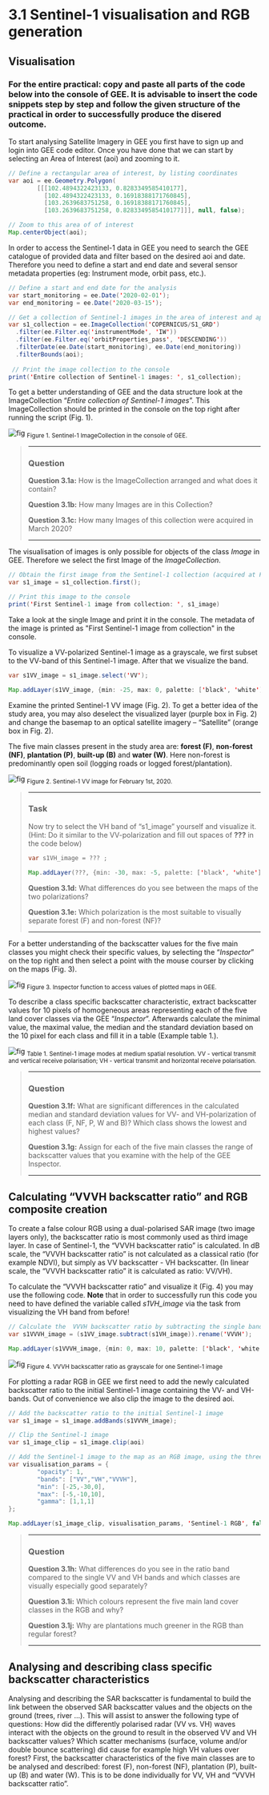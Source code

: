 # 3.1	Sentinel-1 visualisation and RGB generation
## Visualisation
### For the entire practical: copy and paste all parts of the code below into the console of GEE. It is advisable to insert the code snippets step by step and follow the given structure of the practical in order to successfully produce the disered outcome.

To start analysing Satellite Imagery in GEE you first have to sign up and login into GEE code editor. Once you have done that we can start by selecting an Area of Interest (aoi) and zooming to it.

```java
// Define a rectangular area of interest, by listing coordinates
var aoi = ee.Geometry.Polygon(
        [[[102.4894322423133, 0.8283349585410177],
          [102.4894322423133, 0.16918388171760845],
          [103.2639683751258, 0.16918388171760845],
          [103.2639683751258, 0.8283349585410177]]], null, false);

// Zoom to this area of of interest
Map.centerObject(aoi);
```
In order to access the Sentinel-1 data in GEE you need to search the GEE catalogue of provided data and filter based on the desired aoi and date. Therefore you need to define a start and end date and several sensor metadata properties (eg: Instrument mode, orbit pass, etc.).

```java
// Define a start and end date for the analysis
var start_monitoring = ee.Date('2020-02-01');
var end_monitoring = ee.Date('2020-03-15');

// Get a collection of Sentinel-1 images in the area of interest and apply some filters
var s1_collection = ee.ImageCollection('COPERNICUS/S1_GRD')
  .filter(ee.Filter.eq('instrumentMode', 'IW'))
  .filter(ee.Filter.eq('orbitProperties_pass', 'DESCENDING'))
  .filterDate(ee.Date(start_monitoring), ee.Date(end_monitoring))
  .filterBounds(aoi);
  
 // Print the image collection to the console
print('Entire collection of Sentinel-1 images: ', s1_collection);
```

To get a better understanding of GEE and the data structure look at the ImageCollection “_Entire collection of Sentinel-1 images_”. This ImageCollection should be printed in the console on the top right after running the script (Fig. 1).

![fig](/figures/figure_04.png)
<sub>Figure 1. Sentinel-1 ImageCollection in the console of GEE. </sub>

> ___
> ### Question
> __Question 3.1a:__ How is the ImageCollection arranged and what does it contain? 
> 
> __Question 3.1b:__ How many Images are in this Collection?
> 
> __Question 3.1c:__ How many Images of this collection were acquired in March 2020?
> ___

The visualisation of images is only possible for objects of the class _Image_ in GEE. Therefore we select the first Image of the _ImageCollection_. 

```java
// Obtain the first image from the Sentinel-1 collection (acquired at February 1st, 2020)
var s1_image = s1_collection.first();

// Print this image to the console
print('First Sentinel-1 image from collection: ', s1_image)
```
Take a look at the single Image and print it in the console. The metadata of the image is printed as "First Sentinel-1 image from collection" in the console.

To visualize a VV-polarized Sentinel-1 image as a grayscale, we first subset to the VV-band of this Sentinel-1 image. After that we visualize the band.

```java
var s1VV_image = s1_image.select('VV');

Map.addLayer(s1VV_image, {min: -25, max: 0, palette: ['black', 'white']}, 'Sentinel-1 VV image', false);
```

Examine the printed Sentinel-1 VV image (Fig. 2). To get a better idea of the study area, you may also deselect the visualized layer (purple box in Fig. 2) and change the basemap to an optical satellite imagery – “Satellite” (orange box in Fig. 2). 

The five main classes present in the study area are: __forest (F)__, __non-forest (NF)__, __plantation (P)__, __built-up (B)__ and __water (W)__. Here non-forest is predominantly open soil (logging roads or logged forest/plantation). 

![fig](/figures/figure_05.png)
<sub>Figure 2. Sentinel-1 VV image for February 1st, 2020. </sub>

> ___
> ### Task
> Now try to select the VH band of “s1_image” yourself and visualize it.
> (Hint: Do it similar to the VV-polarization and fill out spaces of __???__ in the code below)
>
> ```java
> var s1VH_image = ??? ;
> 
> Map.addLayer(???, {min: -30, max: -5, palette: ['black', 'white']}, 'Sentinel-1 VH image', false);
> ```
> __Question 3.1d:__ What differences do you see between the maps of the two polarizations?
> 
> __Question 3.1e:__ Which polarization is the most suitable to visually separate forest (F) and non-forest (NF)? 
> ___

For a better understanding of the backscatter values for the five main classes you might check their specific values, by selecting the “_Inspector_” on the top right and then select a point with the mouse courser by clicking on the maps (Fig. 3).

![fig](/figures/figure_06.png)
<sub>Figure 3. Inspector function to access values of plotted maps in GEE. </sub>

To describe a class specific backscatter characteristic, extract backscatter values for 10 pixels of homogeneous areas representing each of the five land cover classes via the GEE “_Inspector_”. Afterwards calculate the minimal value, the maximal value, the median and the standard deviation based on the 10 pixel for each class and fill it in a table (Example table 1.).

![fig](/figures/table_01.PNG)
<sub> Table 1. Sentinel-1 image modes at medium spatial resolution. VV - vertical transmit and vertical receive polarisation; VH - vertical transmit and horizontal receive polarisation. </sub>

> ___
> ### Question
> 
> __Question 3.1f:__ What are significant differences in the calculated median and standard deviation values for VV- and VH-polarization  of each class (F, NF, P, W and B)? Which class shows the lowest and highest values?
> 
> __Question 3.1g:__ Assign for each of the five main classes the range of backscatter values that you examine with the help of the GEE Inspector.
> ___

## Calculating “VVVH backscatter ratio” and RGB composite creation

To create a false colour RGB using a dual-polarised SAR image (two image layers only), the backscatter ratio is most commonly used as third image layer. In case of Sentinel-1, the “VVVH backscatter ratio” is calculated.
In dB scale, the “VVVH backscatter ratio” is not calculated as a classical ratio (for example NDVI), but simply as VV backscatter - VH backscatter. (In linear scale, the “VVVH backscatter ratio” it is calculated as ratio: VV/VH).

To calculate the “VVVH backscatter ratio” and visualize it (Fig. 4) you may use the following code. 
__Note__ that in order to successfully run this code you need to have defined the variable called _s1VH_image_ via the task from visualizing the VH band from before!

```java
// Calculate the  VVVH backscatter ratio by subtracting the single bands of VV and VH
var s1VVVH_image = (s1VV_image.subtract(s1VH_image)).rename('VVVH');

Map.addLayer(s1VVVH_image, {min: 0, max: 10, palette: ['black', 'white']}, 'Sentinel-1 VVVH image', false);
```

![fig](/figures/figure_07.png)
<sub> Figure 4. VVVH backscatter ratio as grayscale for one Sentinel-1 image </sub>

For plotting a radar RGB in GEE we first need to add the newly calculated backscatter ratio to the initial Sentinel-1 image containing the VV- and VH-bands. Out of convenience we also clip the image to the desired aoi.

```java
// Add the backscatter ratio to the initial Sentinel-1 image
var s1_image = s1_image.addBands(s1VVVH_image);

// Clip the Sentinel-1 image
var s1_image_clip = s1_image.clip(aoi)

// Add the Sentinel-1 image to the map as an RGB image, using the three bands VV, VH and VV/VH
var visualisation_params = {
        "opacity": 1,
        "bands": ["VV","VH","VVVH"],
        "min": [-25,-30,0],
        "max": [-5,-10,10],
        "gamma": [1,1,1]
};

Map.addLayer(s1_image_clip, visualisation_params, 'Sentinel-1 RGB', false)
```
> ___
> ### Question
> __Question 3.1h:__ What differences do you see in the ratio band compared to the single VV and VH bands and which classes are visually especially good separately?
>
> __Question 3.1i:__ Which colours represent the five main land cover classes in the RGB and why?
>
>__Question 3.1j:__ Why are plantations much greener in the RGB than regular forest?
> ___

## Analysing and describing class specific backscatter characteristics
Analysing and describing the SAR backscatter is fundamental to build the link between the observed SAR backscatter values and the objects on the ground (trees, river ...). This will assist to answer the following type of questions: How did the differently polarised radar (VV vs. VH) waves interact with the objects on the ground to result in the observed VV and VH backscatter values? Which scatter mechanisms (surface, volume and/or double bounce scattering) did cause for example high VH values over forest? 
First, the backscatter characteristics of the five main classes are to be analysed and described: forest (F), non-forest (NF), plantation (P), built-up (B) and water (W). This is to be done individually for VV, VH and “VVVH backscatter ratio”. 
